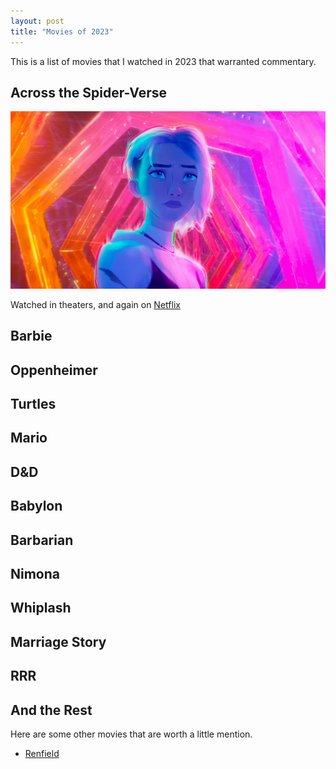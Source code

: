 ```yaml
---
layout: post
title: "Movies of 2023"
---
```

This is a list of movies that I watched in 2023 that warranted commentary. 

## Across the Spider-Verse
[![Across the Spider-Verse](/media/posts/across-the-spider-verse.jpg)](https://www.imdb.com/title/tt11358390/)

<p class="playLine"><span class='playIcon netflix'></span>Watched in theaters, and again on <a href="https://www.netflix.com/title/81594921">Netflix</a></p>

## Barbie
## Oppenheimer
## Turtles
## Mario
## D&D 
## Babylon
## Barbarian 
## Nimona
## Whiplash
## Marriage Story
## RRR

## And the Rest

Here are some other movies that are worth a little mention.

- [Renfield](https://www.imdb.com/title/tt11358390/)
